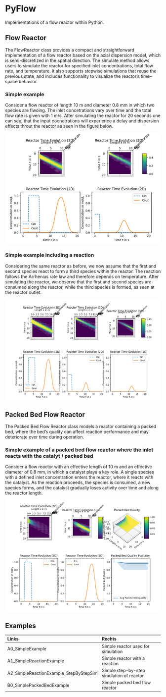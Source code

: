 # PyFlow
Implementations of a flow reactor within Python.


## Flow Reactor

The FlowReactor class provides a compact and straightforward implementation of a flow reactor based on the axial dispersion model, which is semi-discretized in the spatial direction. The simulate method allows users to simulate the reactor for specified inlet concentrations, total flow rate, and temperature. It also supports stepwise simulations that reuse the previous state, and includes functionality to visualize the reactor’s time–space behavior.

### Simple example

Consider a flow reactor of length 10 m and diameter 0.8 mm in which two species are flwoing. The inlet concetrations vary over time and the total flow rate is given with 1 m/s. After simulating the reactor for 20 seconds one can see, that the input cocnetrations will experience a delay and dispersion effects throut the reactor as seen in the figure below.

![PyFlow - Simple reactor example](images/PyFlow_SimpleReactorExample.png)

### Simple example including a reaction

Considering the same reactor as before, we now assume that the first and second species react to form a third species within the reactor. The reaction follows the Arrhenius rate law and therefore depends on temperature. After simulating the reactor, we observe that the first and second species are consumed along the reactor, while the third species is formed, as seen at the reactor outlet.

![PyFlow - Simple reactor example with reaction](images/PyFlow_SimpleReactorExampleWithReaction.png)

## Packed Bed Flow Reactor

The Packed Bed Flow Reactor class models a reactor containing a packed bed, where the bed’s quality can affect reaction performance and may deteriorate over time during operation.

### Simple example of a packed bed flow reactor where the inlet reacts with the catalyt / packed bed

Consider a flow reactor with an effective length of 10 m and an effective diameter of 0.8 mm, in which a catalyst plays a key role. A single species with a defined inlet concentration enters the reactor, where it reacts with the catalyst. As the reaction proceeds, the species is consumed, a new species forms, and the catalyst gradually loses activity over time and along the reactor length.

![PyFlow - Simple reactor example with reaction](images/PyFlow_SimplePackedBedReactorExampleWithReaction.png)


## Examples


| Links | Rechts |
|:------|:-------|
| A0_SimpleExample | Simple reactor used for simulation |
| A1_SimpleReactionExample | Simple reactor with a reaction |
| A2_SimpleReactionExample_StepByStepSim | Simple step-by-step simulation of reactor |
| B0_SimplePackedBedExample | Simple packed bed flow reactor |